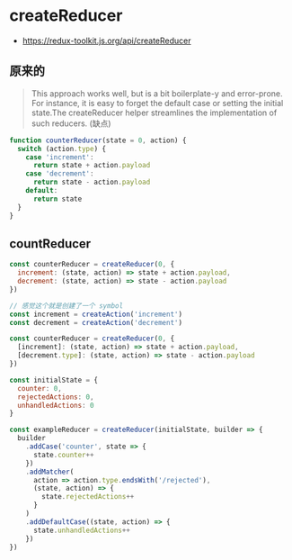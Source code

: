 # createReducer
- https://redux-toolkit.js.org/api/createReducer


## 原来的
> This approach works well, but is a bit boilerplate-y and error-prone. For instance, it is easy to forget the default case or setting the initial state.The createReducer helper streamlines the implementation of such reducers. (缺点)

```js
function counterReducer(state = 0, action) {
  switch (action.type) {
    case 'increment':
      return state + action.payload
    case 'decrement':
      return state - action.payload
    default:
      return state
  }
}
```

## countReducer
```js
const counterReducer = createReducer(0, {
  increment: (state, action) => state + action.payload,
  decrement: (state, action) => state - action.payload
})
```


```js
// 感觉这个就是创建了一个 symbol
const increment = createAction('increment')
const decrement = createAction('decrement')

const counterReducer = createReducer(0, {
  [increment]: (state, action) => state + action.payload,
  [decrement.type]: (state, action) => state - action.payload
})
```



```js
const initialState = {
  counter: 0,
  rejectedActions: 0,
  unhandledActions: 0
}

const exampleReducer = createReducer(initialState, builder => {
  builder
    .addCase('counter', state => {
      state.counter++
    })
    .addMatcher(
      action => action.type.endsWith('/rejected'),
      (state, action) => {
        state.rejectedActions++
      }
    )
    .addDefaultCase((state, action) => {
      state.unhandledActions++
    })
})
```
